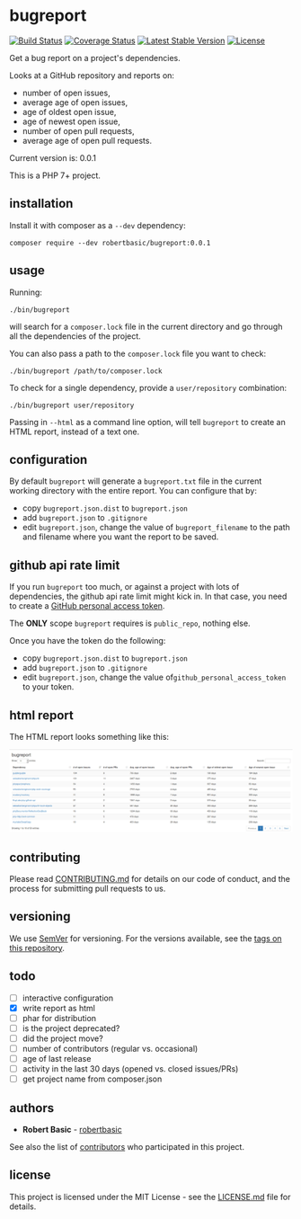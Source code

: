 # bugreport

[![Build Status](https://travis-ci.org/robertbasic/bugreport.png?branch=master)](https://travis-ci.org/robertbasic/bugreport)
[![Coverage Status](https://coveralls.io/repos/github/robertbasic/bugreport/badge.svg?branch=master)](https://coveralls.io/github/robertbasic/bugreport?branch=master)
[![Latest Stable Version](https://poser.pugx.org/robertbasic/bugreport/v/stable)](https://packagist.org/packages/robertbasic/bugreport)
[![License](https://poser.pugx.org/robertbasic/bugreport/license)](https://packagist.org/packages/robertbasic/bugreport)

Get a bug report on a project's dependencies.

Looks at a GitHub repository and reports on:

 - number of open issues,
 - average age of open issues,
 - age of oldest open issue,
 - age of newest open issue,
 - number of open pull requests,
 - average age of open pull requests.

Current version is: 0.0.1

This is a PHP 7+ project.

## installation

Install it with composer as a `--dev` dependency:

```
composer require --dev robertbasic/bugreport:0.0.1
```

## usage

Running:

```
./bin/bugreport
```

will search for a `composer.lock` file in the current directory and go through
all the dependencies of the project.

You can also pass a path to the `composer.lock` file you want to check:

```
./bin/bugreport /path/to/composer.lock
```

To check for a single dependency, provide a `user/repository` combination:

```
./bin/bugreport user/repository
```

Passing in `--html` as a command line option, will tell `bugreport` to create
an HTML report, instead of a text one.

## configuration

By default `bugreport` will generate a `bugreport.txt` file in the current
working directory with the entire report. You can configure that by:

 - copy `bugreport.json.dist` to `bugreport.json`
 - add `bugreport.json` to `.gitignore`
 - edit `bugreport.json`, change the value of `bugreport_filename` to the path
 and filename where you want the report to be saved.

## github api rate limit

If you run `bugreport` too much, or against a project with lots of dependencies,
the github api rate limit might kick in. In that case, you need to create a
[GitHub personal access token](https://github.com/blog/1509-personal-api-tokens).

The **ONLY** scope `bugreport` requires is `public_repo`, nothing else.

Once you have the token do the following:

 - copy `bugreport.json.dist` to `bugreport.json`
 - add `bugreport.json` to `.gitignore`
 - edit `bugreport.json`, change the value of`github_personal_access_token` to
 your token.

## html report

The HTML report looks something like this:

![HTML bugreport](html.png)

## contributing

Please read [CONTRIBUTING.md](CONTRIBUTING.md)
for details on our code of conduct, and the process for submitting pull requests
to us.

## versioning

We use [SemVer](http://semver.org/) for versioning. For the versions available,
see the [tags on this repository](https://github.com/robertbasic/bugreport/tags).

## todo

 - [ ] interactive configuration
 - [x] write report as html
 - [ ] phar for distribution
 - [ ] is the project deprecated?
 - [ ] did the project move?
 - [ ] number of contributors (regular vs. occasional)
 - [ ] age of last release
 - [ ] activity in the last 30 days (opened vs. closed issues/PRs)
 - [ ] get project name from composer.json

## authors

* **Robert Basic** - [robertbasic](https://github.com/robertbasic)

See also the list of [contributors](https://github.com/robertbasic/bugreport/contributors)
who participated in this project.

## license

This project is licensed under the MIT License - see the [LICENSE.md](LICENSE.md)
file for details.
